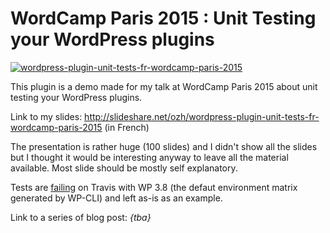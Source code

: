 # WordCamp Paris 2015 : Unit Testing your WordPress plugins

[![wordpress-plugin-unit-tests-fr-wordcamp-paris-2015](https://cloud.githubusercontent.com/assets/223647/5892578/993e2554-a4c4-11e4-90ba-465beef4634d.jpg)](http://slideshare.net/ozh/wordpress-plugin-unit-tests-fr-wordcamp-paris-2015)

This plugin is a demo made for my talk at WordCamp Paris 2015 about unit testing your WordPress plugins.

Link to my slides: http://slideshare.net/ozh/wordpress-plugin-unit-tests-fr-wordcamp-paris-2015 (in French)

The presentation is rather huge (100 slides) and I didn't show all the slides but I thought it would be interesting anyway to leave all the material available. Most slide should be mostly self explanatory.

Tests are [failing](https://travis-ci.org/ozh/plugin-unit-test-demo/) on Travis with WP 3.8 (the defaut environment matrix generated by WP-CLI) and left as-is as an example.

Link to a series of blog post: *{tba}*
